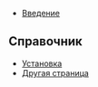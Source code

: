 * [Введение](introduction.md)

## Справочник
  * [Установка](installation.md)
  * [Другая страница](another-page.md)
